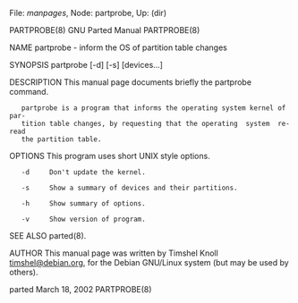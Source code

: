 File: *manpages*,  Node: partprobe,  Up: (dir)

PARTPROBE(8)                   GNU Parted Manual                  PARTPROBE(8)



NAME
       partprobe - inform the OS of partition table changes

SYNOPSIS
       partprobe [-d] [-s] [devices...]

DESCRIPTION
       This manual page documents briefly the partprobe command.

       partprobe is a program that informs the operating system kernel of par-
       tition table changes, by requesting that the operating  system  re-read
       the partition table.

OPTIONS
       This program uses short UNIX style options.

       -d     Don't update the kernel.

       -s     Show a summary of devices and their partitions.

       -h     Show summary of options.

       -v     Show version of program.

SEE ALSO
       parted(8).

AUTHOR
       This manual page was written by Timshel Knoll <timshel@debian.org>, for
       the Debian GNU/Linux system (but may be used by others).



parted                          March 18, 2002                    PARTPROBE(8)
